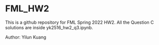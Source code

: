 # FML_HW2

This is a github repository for FML Spring 2022 HW2. All the Question C solutions are inside yk2516_hw2_q3.ipynb. 

Author: Yilun Kuang
